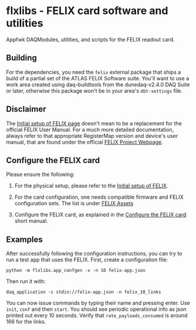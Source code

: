 # flxlibs - FELIX card software and utilities 
Appfwk DAQModules, utilities, and scripts for the FELIX readout card.

## Building

For the dependencies, you need the `felix` external package that ships a build of a partial set of the ATLAS FELIX Software suite. You'll want to use a work area created using daq-buildtools from the dunedaq-v2.4.0 DAQ Suite or later, otherwise this package won't be in your area's `dbt-settings` file. 

## Disclaimer
The [Initial setup of FELIX page](Initial-setup-of-FELIX.md) doesn't mean to be a replacement for the official FELIX User Manual. For a much more detailed documentation, always refer to that appropriate RegisterMap version and device's user manual, that are found under the official [FELIX Project Webpage](https://atlas-project-felix.web.cern.ch/atlas-project-felix/).

## Configure the FELIX card
Please ensure the following:

1. For the physical setup, please refer to the [Initial setup of FELIX](Initial-setup-of-FELIX.md).

2. For the card configuration, one needs compatible firmware and FELIX configuration sets. The list is under [FELIX Assets](FELIX-assets.md#compatibility_list)

3. Configure the FELIX card, as explained in the [Configure the FELIX card](Configure-the-FELIX-card.md) short manual.

## Examples
After successfully following the configuration instructions, you can try to run a test app that uses the FELIX.
First, create a configuration file:

    python -m flxlibs.app_confgen -x -n 10 felix-app.json
    
Then run it with:

    daq_application -c stdin://felix-app.json -n felix_10_links
    
You can now issue commands by typing their name and pressing enter. Use `init`, `conf` and then `start`. You should see periodic operational info as json printed out every 10 seconds. Verify that `rate_payloads_consumed` is around 166 for the links.

